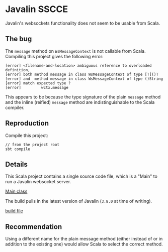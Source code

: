 Javalin SSCCE
=============

Javalin's websockets functionality does not seem to be usable from Scala.

## The bug

The `message` method on `WsMessageContext` is not callable from
Scala. Compiling this project gives the following error:

```
[error] <filename-and-location> ambiguous reference to overloaded definition,
[error] both method message in class WsMessageContext of type [T]()T
[error] and  method message in class WsMessageContext of type ()String
[error] match expected type ?
[error]         wctx.message
```

This appears to be because the type signature of the plain `message`
method and the inline (reified) `message` method are indistinguishable
to the Scala compiler.

## Reproduction

Compile this project:

```
// from the project root
sbt compile
```

## Details

This Scala project contains a single source code file, which is a
"Main" to run a Javalin websocket server.

[Main class](src/main/com/adamnfish/Main.scala)

The build pulls in the latest version of Javalin (`3.8.0` at time of
writing).

[build file](build.sbt)

## Recommendation

Using a different name for the plain message method (either instead of
or in addition to the existing one) would allow Scala to select the
correct method.

